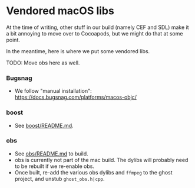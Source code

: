 # Vendored macOS libs

At the time of writing, other stuff in our build (namely CEF and SDL) make it a bit annoying to move over to Cocoapods, but we might do that at some point.

In the meantime, here is where we put some vendored libs.

TODO: Move obs here as well.

### Bugsnag

- We follow "manual installation": https://docs.bugsnag.com/platforms/macos-objc/

### boost

- See [boost/README.md](./boost/README.md).

### obs

- See [obs/README.md](./obs/README.md) to build.
- obs is currently not part of the mac build. The dylibs will probably need to be rebuilt if we re-enable obs.
- Once built, re-add the various obs dylibs and `ffmpeg` to the ghost project, and unstub `ghost_obs.h|cpp`.